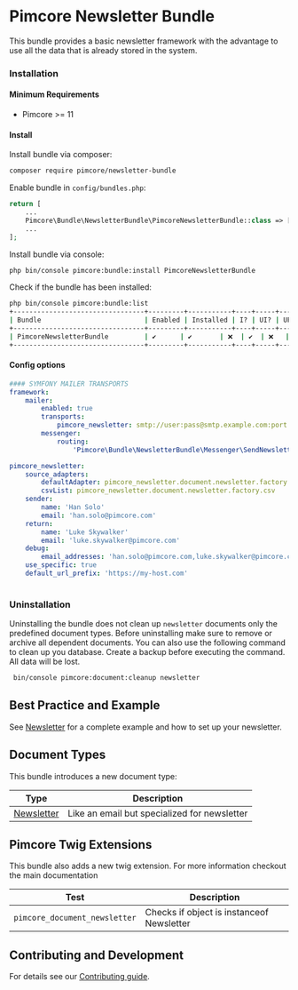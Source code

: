 # Pimcore Newsletter Bundle
This bundle provides a basic newsletter framework with the advantage to use all the data that is already stored in the system.

### Installation
#### Minimum Requirements
* Pimcore >= 11

#### Install

Install bundle via composer:
```bash 
composer require pimcore/newsletter-bundle
```

Enable bundle in `config/bundles.php`:
```php
return [
    ...
    Pimcore\Bundle\NewsletterBundle\PimcoreNewsletterBundle::class => ['all' => true],
    ...
];
```

Install bundle via console:
```bash
php bin/console pimcore:bundle:install PimcoreNewsletterBundle
```

Check if the bundle has been installed:
```bash
php bin/console pimcore:bundle:list
+---------------------------------+---------+-----------+----+-----+-----+
| Bundle                          | Enabled | Installed | I? | UI? | UP? |
+---------------------------------+---------+-----------+----+-----+-----+
| PimcoreNewsletterBundle         | ✔      | ✔       | ❌  | ✔  | ❌   |
+---------------------------------+---------+-----------+----+-----+-----+
```


#### Config options

```yaml
#### SYMFONY MAILER TRANSPORTS
framework:
    mailer:
        enabled: true
        transports:
            pimcore_newsletter: smtp://user:pass@smtp.example.com:port
        messenger:
            routing:
                'Pimcore\Bundle\NewsletterBundle\Messenger\SendNewsletterMessage': pimcore_core    

```

```yaml
pimcore_newsletter:
    source_adapters:
        defaultAdapter: pimcore_newsletter.document.newsletter.factory.default
        csvList: pimcore_newsletter.document.newsletter.factory.csv
    sender:
        name: 'Han Solo'
        email: 'han.solo@pimcore.com'
    return:
        name: 'Luke Skywalker'
        email: 'luke.skywalker@pimcore.com'
    debug:
        email_addresses: 'han.solo@pimcore.com,luke.skywalker@pimcore.com'
    use_specific: true
    default_url_prefix: 'https://my-host.com'    
    
```


### Uninstallation
Uninstalling the bundle does not clean up `newsletter` documents only the predefined document types. Before uninstalling make sure to remove or archive all dependent documents.
You can also use the following command to clean up you database. Create a backup before executing the command. All data will be lost.

```bash
 bin/console pimcore:document:cleanup newsletter
```


## Best Practice and Example

See [Newsletter](./doc/19_Newsletter.md) for a complete example and how to set up your newsletter.

## Document Types
This bundle introduces a new document type:

| Type                                           | Description                                   | 
|------------------------------------------------|-----------------------------------------------|
| [Newsletter](./doc/05_Newsletter_Documents.md) | Like an email but specialized for newsletter |

## Pimcore Twig Extensions
This bundle also adds a new twig extension. For more information checkout the main documentation

| Test                      | Description                                                                      |
|---------------------------|----------------------------------------------------------------------------------|
| `pimcore_document_newsletter`          | Checks if object is instanceof Newsletter                  |

## Contributing and Development

For details see our [Contributing guide](https://github.com/pimcore/newsletter-bundle/blob/1.x/CONTRIBUTING.md).
